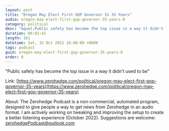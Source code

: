 ```yaml
---
layout: post
title: "Oregon May Elect First GOP Governor In 35 Years"
audio: oregon-may-elect-first-gop-governor-35-years-0
category: political
desc: "&quot;Public safety has become the top issue in a way it didn't used to be&quot;"
duration: 00:02:41
length: 161
datetime: Sat, 15 Oct 2022 18:00:00 +0000
tags: podcast
guid: oregon-may-elect-first-gop-governor-35-years-0
order: 0
---
```

&quot;Public safety has become the top issue in a way it didn't used to be&quot;

Link: [https://www.zerohedge.com/political/oregon-may-elect-first-gop-governor-35-years](https://www.zerohedge.com/political/oregon-may-elect-first-gop-governor-35-years)

About: The Zerohedge Podcast is a non-commercial, automated program, designed to give people a way to get news from Zerohedge in an audio format.  I am actively working on tweaking and improving the setup to create a better listening experience (October 2022).  Suggestions are welcome: [zerohedgePodcast@outlook.com](mailto:zerohedgePodcast@outlook.com)